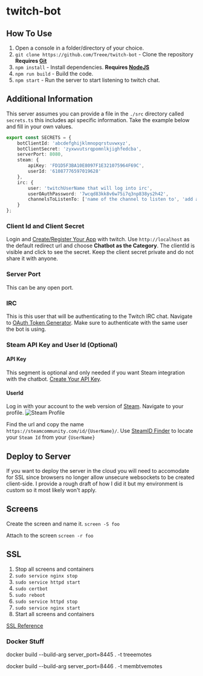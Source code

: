 # twitch-bot

## How To Use

1. Open a console in a folder/directory of your choice.
2. `git clone https://github.com/Treee/twitch-bot` - Clone the repository **Requires [Git](https://git-scm.com/downloads)**
3. `npm install` - Install dependencies. **Requires [NodeJS](https://nodejs.org/en/)**
4. `npm run build` - Build the code.
5. `npm start` - Run the server to start listening to twitch chat.

## Additional Information

This server assumes you can provide a file in the `./src` directory called `secrets.ts` this includes api specific information. Take the example below and fill in your own values.
```ts
export const SECRETS = {
    botClientId: 'abcdefghijklmnopqrstuvwxyz',
    botClientSecret: 'zyxwvutsrqpomnlkjighfedcba',
    serverPort: 8080,
    steam: {
        apiKey: 'FD1D5F3BA10E8097F1E321075964F69C',
        userId: '61087776597019628'
    },
    irc: {
        user: 'twitchUserName that will log into irc',
        userOAuthPassword: '7wcqd83kk8v6w75i7q3np838ys2h42',
        channelsToListenTo: ['name of the channel to listen to', 'add another if you want']
    }
};
```
### Client Id and Client Secret

Login and [Create/Register Your App](https://dev.twitch.tv/console/apps/create) with twitch. Use `http://localhost` as the default redirect url and choose **Chatbot as the Category**. The clientId is visible and click to see the secret. Keep the client secret private and do not share it with anyone.

### Server Port

This can be any open port.

### IRC

This is this user that will be authenticating to the Twitch IRC chat. Navigate to [OAuth Token Generator](https://twitchapps.com/tmi/). Make sure to authenticate with the same user the bot is using.

### Steam API Key and User Id (Optional)

#### API Key
This segment is optional and only needed if you want Steam integration with the chatbot. [Create Your API Key](https://steamcommunity.com/dev/apikey).

#### UserId
Log in with your account to the web version of [Steam](https://store.steampowered.com/). Navigate to your profile. ![Steam Profile](https://cdn.discordapp.com/attachments/254751301424906240/705582717986930728/steam.PNG)

Find the url and copy the name `https://steamcommunity.com/id/{UserName}/`. Use [SteamID Finder](https://steamid.xyz/) to locate your `Steam Id` from your `{UserName}`


## Deploy to Server

If you want to deploy the server in the cloud you will need to accomodate for SSL since browsers no longer allow unsecure websockets to be created client-side. I provide a rough draft of how I did it but my environment is custom so it most likely won't apply.

## Screens

Create the screen and name it.
`screen -S foo`

Attach to the screen
`screen -r foo`

## SSL
1. Stop all screens and containers
2. `sudo service nginx stop`
3. `sudo service httpd start`
4. `sudo certbot`
5. `sudo reboot`
6. `sudo service httpd stop`
7. `sudo service nginx start`
8. Start all screens and containers

[SSL Reference](https://docs.aws.amazon.com/AWSEC2/latest/UserGuide/SSL-on-amazon-linux-2.html#letsencrypt)

### Docker Stuff
docker build --build-arg server_port=8445 . -t treeemotes

docker build --build-arg server_port=8446 . -t membtvemotes
